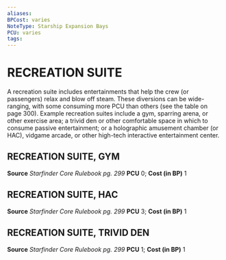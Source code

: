 ```yaml
---
aliases: 
BPCost: varies 
NoteType: Starship Expansion Bays
PCU: varies 
tags: 
---
```

# RECREATION SUITE
A recreation suite includes entertainments that help the crew (or passengers) relax and blow off steam. These diversions can be wide-ranging, with some consuming more PCU than others (see the table on page 300). Example recreation suites include a gym, sparring arena, or other exercise area; a trivid den or other comfortable space in which to consume passive entertainment; or a holographic amusement chamber (or HAC), vidgame arcade, or other high-tech interactive entertainment center.  

##   RECREATION SUITE, GYM

**Source** _Starfinder Core Rulebook pg. 299_
**PCU** 0; **Cost (in BP)** 1  

##   RECREATION SUITE, HAC

**Source** _Starfinder Core Rulebook pg. 299_
**PCU** 3; **Cost (in BP)** 1  
  

##   RECREATION SUITE, TRIVID DEN

**Source** _Starfinder Core Rulebook pg. 299_
**PCU** 1; **Cost (in BP)** 1